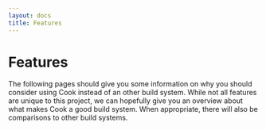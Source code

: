 ```yaml
---
layout: docs
title: Features
---
```


# Features

The following pages should give you some information on why you should consider
using Cook instead of an other build system. While not all features are unique
to this project, we can hopefully give you an overview about what makes Cook
a good build system. When appropriate, there will also be comparisons to other
build systems.
